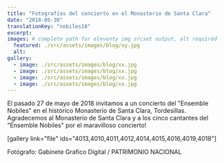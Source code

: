 ```yaml
---
title: "Fotografías del concierto en el Monasterio de Santa Clara"
date: "2018-05-30"
translationKey: "nobiles18"
excerpt:
images: # complete path for eleventy img srcset output, alt required
  featured: ./src/assets/images/blog/xy.jpg
  alt:
gallery:
  - image: ./src/assets/images/blog/xx.jpg
  - image: ./src/assets/images/blog/xx.jpg
  - image: ./src/assets/images/blog/xx.jpg
  - image: ./src/assets/images/blog/xx.jpg
---
```


El pasado 27 de mayo de 2018 invitamos a un concierto del "Ensemble Nobiles" en el histórico Monasterio de Santa Clara, Tordesillas. Agradecemos al Monasterio de Santa Clara y a los cinco cantantes del "Ensemble Nobiles" por el maravilloso concierto!

\[gallery link="file" ids="4013,4010,4011,4012,4014,4015,4016,4019,4018"\]

Fotógrafo: Gabinete Grafico Digital / PATRIMONIO NACIONAL
